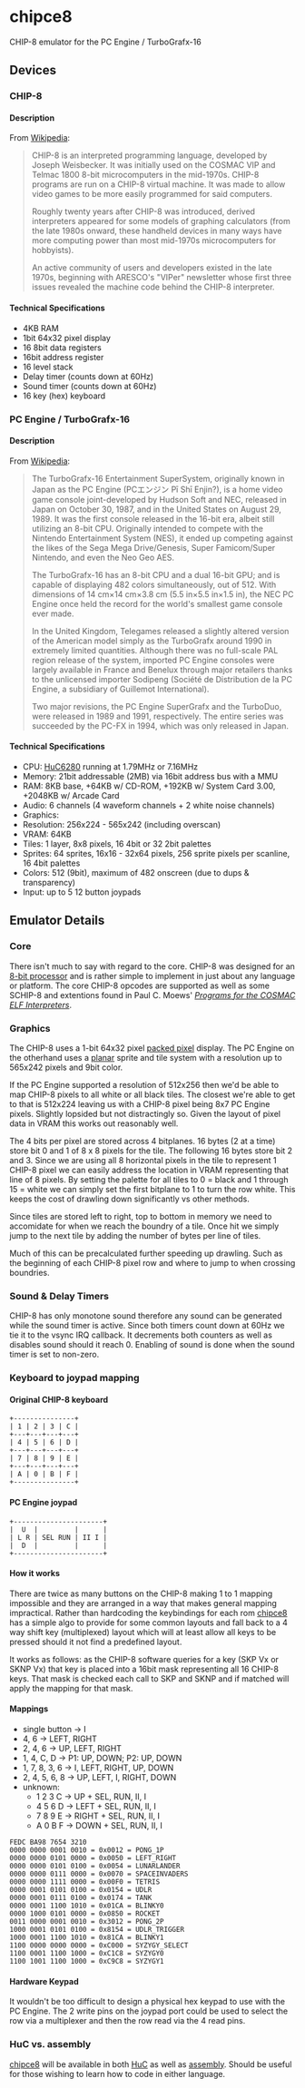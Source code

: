 # chipce8

CHIP-8 emulator for the PC Engine / TurboGrafx-16

## Devices
### CHIP-8

#### Description
From [Wikipedia](http://en.wikipedia.org/wiki/CHIP-8):

> CHIP-8 is an interpreted programming language, developed by Joseph Weisbecker. It was initially used on the COSMAC VIP and Telmac 1800 8-bit microcomputers in the mid-1970s. CHIP-8 programs are run on a CHIP-8 virtual machine. It was made to allow video games to be more easily programmed for said computers.
>
>Roughly twenty years after CHIP-8 was introduced, derived interpreters appeared for some models of graphing calculators (from the late 1980s onward, these handheld devices in many ways have more computing power than most mid-1970s microcomputers for hobbyists).
>
>An active community of users and developers existed in the late 1970s, beginning with ARESCO's "VIPer" newsletter whose first three issues revealed the machine code behind the CHIP-8 interpreter.

#### Technical Specifications
* 4KB RAM
* 1bit 64x32 pixel display
* 16 8bit data registers
* 16bit address register
* 16 level stack
* Delay timer (counts down at 60Hz)
* Sound timer (counts down at 60Hz)
* 16 key (hex) keyboard

### PC Engine / TurboGrafx-16

#### Description
From [Wikipedia](http://en.wikipedia.org/wiki/TurboGrafx-16):

>The TurboGrafx-16 Entertainment SuperSystem, originally known in Japan as the PC Engine (PCエンジン Pī Shī Enjin?), is a home video game console joint-developed by Hudson Soft and NEC, released in Japan on October 30, 1987, and in the United States on August 29, 1989. It was the first console released in the 16-bit era, albeit still utilizing an 8-bit CPU. Originally intended to compete with the Nintendo Entertainment System (NES), it ended up competing against the likes of the Sega Mega Drive/Genesis, Super Famicom/Super Nintendo, and even the Neo Geo AES.
>
>The TurboGrafx-16 has an 8-bit CPU and a dual 16-bit GPU; and is capable of displaying 482 colors simultaneously, out of 512. With dimensions of 14 cm×14 cm×3.8 cm (5.5 in×5.5 in×1.5 in), the NEC PC Engine once held the record for the world's smallest game console ever made.
>
>In the United Kingdom, Telegames released a slightly altered version of the American model simply as the TurboGrafx around 1990 in extremely limited quantities. Although there was no full-scale PAL region release of the system, imported PC Engine consoles were largely available in France and Benelux through major retailers thanks to the unlicensed importer Sodipeng (Société de Distribution de la PC Engine, a subsidiary of Guillemot International).
>
>Two major revisions, the PC Engine SuperGrafx and the TurboDuo, were released in 1989 and 1991, respectively. The entire series was succeeded by the PC-FX in 1994, which was only released in Japan.

#### Technical Specifications
* CPU: [HuC6280](http://en.wikipedia.org/wiki/Hudson_Soft_HuC6280) running at 1.79MHz or 7.16MHz
* Memory: 21bit addressable (2MB) via 16bit address bus with a MMU
* RAM: 8KB base, +64KB w/ CD-ROM, +192KB w/ System Card 3.00, +2048KB w/ Arcade Card
* Audio: 6 channels (4 waveform channels + 2 white noise channels)
* Graphics:
 * Resolution: 256x224 - 565x242 (including overscan)
 * VRAM: 64KB
 * Tiles: 1 layer, 8x8 pixels, 16 4bit or 32 2bit palettes
 * Sprites: 64 sprites, 16x16 - 32x64 pixels, 256 sprite pixels per scanline, 16 4bit palettes
 * Colors: 512 (9bit), maximum of 482 onscreen (due to dups & transparency)
* Input: up to 5 12 button joypads

## Emulator Details
### Core
There isn't much to say with regard to the core. CHIP-8 was designed for an [8-bit processor](http://en.wikipedia.org/wiki/RCA_1802) and is rather simple to implement in just about any language or platform. The core CHIP-8 opcodes are supported as well as some SCHIP-8 and extentions found in Paul C. Moews' *[Programs for the COSMAC ELF Interpreters](http://mattmik.com/documents.html)*.

### Graphics
The CHIP-8 uses a 1-bit 64x32 pixel [packed pixel](http://en.wikipedia.org/wiki/Packed_pixel) display. The PC Engine on the otherhand uses a [planar](http://patpend.net/technical/tg16/vdcdox.txt) sprite and tile system with a resolution up to 565x242 pixels and 9bit color.

If the PC Engine supported a resolution of 512x256 then we'd be able to map CHIP-8 pixels to all white or all black tiles. The closest we're able to get to that is 512x224 leaving us with a CHIP-8 pixel being 8x7 PC Engine pixels. Slightly lopsided but not distractingly so. Given the layout of pixel data in VRAM this works out reasonably well.

The 4 bits per pixel are stored across 4 bitplanes. 16 bytes (2 at a time) store bit 0 and 1 of 8 x 8 pixels for the tile. The following 16 bytes store bit 2 and 3. Since we are using all 8 horizontal pixels in the tile to represent 1 CHIP-8 pixel we can easily address the location in VRAM representing that line of 8 pixels. By setting the palette for all tiles to 0 = black and 1 through 15 = white we can simply set the first bitplane to 1 to turn the row white. This keeps the cost of drawling down significantly vs other methods.

Since tiles are stored left to right, top to bottom in memory we need to accomidate for when we reach the boundry of a tile. Once hit we simply jump to the next tile by adding the number of bytes per line of tiles.

Much of this can be precalculated further speeding up drawling. Such as the beginning of each CHIP-8 pixel row and where to jump to when crossing boundries.

### Sound & Delay Timers
CHIP-8 has only monotone sound therefore any sound can be generated while the sound timer is active. Since both timers count down at 60Hz we tie it to the vsync IRQ callback. It decrements both counters as well as disables sound should it reach 0. Enabling of sound is done when the sound timer is set to non-zero.

### Keyboard to joypad mapping
#### Original CHIP-8 keyboard
```
+---------------+
| 1 | 2 | 3 | C |
+---+---+---+---+
| 4 | 5 | 6 | D |
+---+---+---+---+
| 7 | 8 | 9 | E |
+---+---+---+---+
| A | 0 | B | F |
+---------------+
```

#### PC Engine joypad
```
+----------------------+
|  U  |         |      |
| L R | SEL RUN | II I |
|  D  |         |      |
+----------------------+
```

#### How it works
There are twice as many buttons on the CHIP-8 making 1 to 1 mapping impossible and they are arranged in a way that makes general mapping impractical. Rather than hardcoding the keybindings for each rom [chipce8](http://github.com/trapexit/chipce8) has a simple algo to provide for some common layouts and fall back to a 4 way shift key (multiplexed) layout which will at least allow all keys to be pressed should it not find a predefined layout.

It works as follows: as the CHIP-8 software queries for a key (SKP Vx or SKNP Vx) that key is placed into a 16bit mask representing all 16 CHIP-8 keys. That mask is checked each call to SKP and SKNP and if matched will apply the mapping for that mask.

#### Mappings
* single button -> I
* 4, 6 -> LEFT, RIGHT
* 2, 4, 6 -> UP, LEFT, RIGHT
* 1, 4, C, D -> P1: UP, DOWN; P2: UP, DOWN
* 1, 7, 8, 3, 6 -> I, LEFT, RIGHT, UP, DOWN
* 2, 4, 5, 6, 8 -> UP, LEFT, I, RIGHT, DOWN
* unknown:
  * 1 2 3 C -> UP    + SEL, RUN, II, I
  * 4 5 6 D -> LEFT  + SEL, RUN, II, I
  * 7 8 9 E -> RIGHT + SEL, RUN, II, I
  * A 0 B F -> DOWN  + SEL, RUN, II, I

```
FEDC BA98 7654 3210
0000 0000 0001 0010 = 0x0012 = PONG_1P
0000 0000 0101 0000 = 0x0050 = LEFT_RIGHT
0000 0000 0101 0100 = 0x0054 = LUNARLANDER
0000 0000 0111 0000 = 0x0070 = SPACEINVADERS
0000 0000 1111 0000 = 0x00F0 = TETRIS
0000 0001 0101 0100 = 0x0154 = UDLR
0000 0001 0111 0100 = 0x0174 = TANK
0000 0001 1100 1010 = 0x01CA = BLINKY0
0000 1000 0101 0000 = 0x0850 = ROCKET
0011 0000 0001 0010 = 0x3012 = PONG_2P
1000 0001 0101 0100 = 0x8154 = UDLR_TRIGGER
1000 0001 1100 1010 = 0x81CA = BLINKY1
1100 0000 0000 0000 = 0xC000 = SYZYGY_SELECT
1100 0001 1100 1000 = 0xC1C8 = SYZYGY0
1100 1001 1100 1000 = 0xC9C8 = SYZYGY1
```

#### Hardware Keypad
It wouldn't be too difficult to design a physical hex keypad to use with the PC Engine. The 2 write pins on the joypad port could be used to select the row via a multiplexer and then the row read via the 4 read pins.

### HuC vs. assembly
[chipce8](http://github.com/trapexit/chipce8) will be available in both [HuC](http://github.com/trapexit/huc) as well as [assembly](http://github.com/trapexit/pceas). Should be useful for those wishing to learn how to code in either language.
